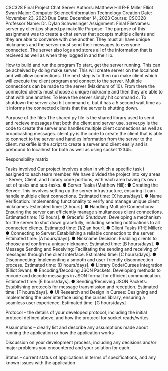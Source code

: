 CSC328 Final Project Chat Server
Authors:
    Matthew Hill
    R-E Miller
    Elliot Swan
Major:
    Computer Science/Information Technology
Creation Date:
    November 23, 2023
Due Date:
    December 14, 2023
Course:
    CSC328
Professor Name: 
    Dr. Dylan Schwesinger
Assignment:
    Final
FileNames:
    server.py
    client.py
    shared.py
    makefile
Purpose:
    The purpose of this assignment was to create a chat server that accepts multiple clients 
    and they are able to converse with one another. They must all have unique nicknames
    and the server must send their messages to everyone connected. The server also logs and stores
    all of the information that is recieved as well as when they logged in and their ip.

How to build and run the program
    To start, get the server running. This can be acheived by doing make server. This will create server on 
    the localhost and will allow connections. The next step is to then run make client which will execute the client program and connect
    to the server. Multiple connections can be made to the server (Maximum of 10). From there the connected clients must choose a unique nickname and then
    they are able to chat with one another. To leave the server simply hit command c. To shutdown the server also hit command c, but it has a 5 second wait time as it
    informs the connected clients that the server is shutting down.

Purpose of the files
    The shared.py file is the shared library used to send and recieve messages that both the client and server use.
    server.py is the code to create the server and handles multiple client connections as well as broadcasting messages.
    cleint.py is the code to create the client that is able to connect to the server and handles information from the server to the client.
    makefile is the script to create a server and client easily and is prebound to localhost for both as well as using socket 12345.

Responsibility matrix

Tasks involved
Our project involves a plan in which a specific task i assigned to each team member. We have
divided the project into key areas - Server, Client, and Library code portions, with each area
having its own set of tasks and sub-tasks.
    ● Server Tasks (Matthew Hill):
        ● Creating the Server: This involves setting up the server infrastructure, ensuring it
          can handle multiple client connections. Estimated time: [X hours/days].
        ● Name Verification: Implementing functionality to verify and manage unique
        client nicknames. Estimated time: [3 hours].
        ● Handling Multiple Connections: Ensuring the server can efficiently manage
        simultaneous client connections. Estimated time: [12 hours].
        ● Graceful Shutdown: Developing a mechanism for the server to shut down
        gracefully, including sending notifications to all connected clients. Estimated
        time: [1/2 an hour].
    ● Client Tasks (R-E Miller):
        ● Connecting to Server: Establishing a reliable connection to the server. Estimated
        time: [A hours/days].
        ● Nickname Decision: Enabling clients to choose and confirm a unique nickname.
        Estimated time: [B hours/days].
        ● Message Sending and Receiving: Facilitating the sending and receiving of
        messages through the client interface. Estimated time: [C hours/days].
        ● Disconnecting: Implementing a smooth and user-friendly disconnection process.
        Estimated time: [D hours/days].
    ● Library Code/Curses Integration (Elliot Swan):
        ● Encoding/Decoding JSON Packets: Developing methods to encode and decode
        messages in JSON format for efficient communication. Estimated time: [E
        hours/days].
        ● Sending/Receiving JSON Packets: Establishing protocols for message
        transmission and reception. Estimated time: [F hours/days].
        ● UI Research and Design in Curses: Designing and implementing the user
        interface using the curses library, ensuring a seamless user experience. Estimated
        time: [G hours/days]


Protocol – the details of your developed protocol, including the initial protocol defined above, and how the protocol for socket reads/writes

Assumptions – clearly list and describe any assumptions made about running the application or how the application works

Discussion on your development process, including any decisions and/or major problems you encountered and your solution for each

Status – current status of applications in terms of specifications, and any known issues with the application